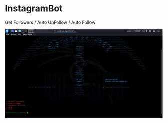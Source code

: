 # InstagramBot
Get Followers / Auto UnFollow / Auto Follow

![Main](https://github.com/OgulcanKacarr/InstagramBot/blob/main/Images/main.png)
